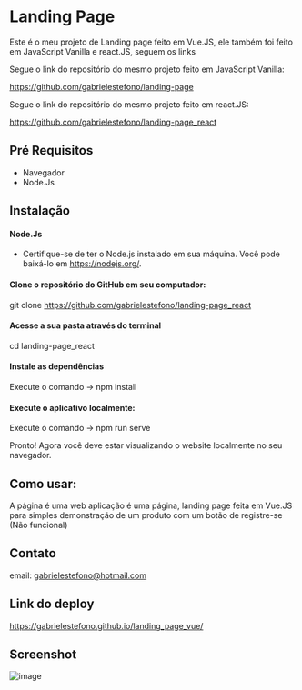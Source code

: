 # Landing Page

Este é o meu projeto de Landing page feito em Vue.JS, ele também foi feito em JavaScript Vanilla e react.JS, seguem os links

Segue o link do repositório do mesmo projeto feito em JavaScript Vanilla:

https://github.com/gabrielestefono/landing-page

Segue o link do repositório do mesmo projeto feito em react.JS:

https://github.com/gabrielestefono/landing-page_react

## Pré Requisitos
* Navegador
* Node.Js

## Instalação

#### Node.Js
* Certifique-se de ter o Node.js instalado em sua máquina. Você pode baixá-lo em https://nodejs.org/.
#### Clone o repositório do GitHub em seu computador:
git clone https://github.com/gabrielestefono/landing-page_react
#### Acesse a sua pasta através do terminal
cd landing-page_react
#### Instale as dependências 
Execute o comando -> npm install
#### Execute o aplicativo localmente:
Execute o comando -> npm run serve

Pronto! Agora você deve estar visualizando o website localmente no seu navegador.

## Como usar:

A página é uma web aplicação é uma página, landing page feita em Vue.JS para simples demonstração de um produto com um botão de registre-se (Não funcional)

## Contato

email: gabrielestefono@hotmail.com

## Link do deploy
https://gabrielestefono.github.io/landing_page_vue/

## Screenshot
![image](https://user-images.githubusercontent.com/104292192/234371409-2ed318ab-7dda-4c45-91fa-f051fd18e586.png)


